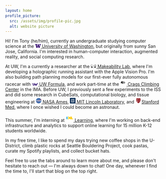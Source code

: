 ```yaml
---
layout: home
profile_picture:
  src: /assets/img/profile-pic.jpg
  alt: website picture
---
```


<p>
  Hi! I'm Tony (he/him), currently an undergraduate studying computer science at the  <a href = "https://cs.washington.edu/"> <img src="/assets/img/uw.png" width="18px"> University of Washington</a>, but originally from sunny San Jose, California. I'm interested in human-computer interaction, augmented reality, and social computing research.
</p>

<p>
  At UW, I'm a currently a researcher at the <a href = "https://makeabilitylab.cs.washington.edu/"><img src="/assets/img/makeability.png" width="18px">  Makeability Lab</a>, where I'm developing a holographic running assistant with the Apple Vision Pro. I'm also building path planning models for our first-ever fully autonomous racecar with <a href = "https://www.uwformulamotorsports.com/"><img src="/assets/img/uwfsae.png" width="20px"> UW Formula</a>, and work part-time at the <a href = "https://www.washington.edu/ima/uwild/climb-with-rec/climbing-spaces/crags-climbing-center/"><img src="/assets/img/crags.png" width="20px"> Crags Climbing Center</a> in the IMA. Before UW, I previously sent a few experiments to the ISS and did some research in CubeSats, computational biology, and tissue engineering at <a href = "https://www.nasa.gov/smallsat-institute/"><img src="/assets/img/nasa.png" width="18px"> NASA Ames</a>, <a href = "https://www.ll.mit.edu/"><img src="/assets/img/mitll.png" width="18px"> MIT Lincoln Laboratory</a>, and <a href = "https://med.stanford.edu/huanglab.html"><img src="/assets/img/stanfordmed.png" width="20px">Stanford Med</a>, where I once wished I could become an astronaut.
</p>

<p>
This summer, I'm interning at <a href = "https://ixl.com"> <img src="/assets/img/ixl.png" width="25px"> Learning</a>, where I'm working on back-end infrastructure and analytics to support online learning  for 15 million K-12 students worldwide.
</p>

<p>
  In my free time, I like to spend my days trying new coffee shops in the U-District, climb plastic rocks at Seattle Bouldering Project, cook pastas, curate my Spotify playlists, and collect bucket hats.
</p>

<p>
  Feel free to use the tabs around to learn more about me, and please don't hesitate to reach out — I'm always down to chat! One day, whenever I find the time to, I'll start that blog on the top right.
</p>
